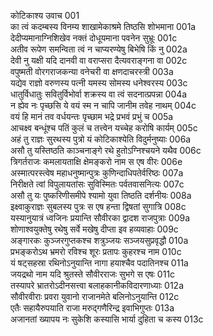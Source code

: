 कोटिकाश्य उवाच	001  
का त्वं कदम्बस्य विनम्य शाखामेकाश्रमे तिष्ठसि शोभमाना	001a  
देदीप्यमानाग्निशिखेव नक्तं दोधूयमाना पवनेन सुभ्रूः	001c  
अतीव रूपेण समन्विता त्वं न चाप्यरण्येषु बिभेषि किं नु	002a  
देवी नु यक्षी यदि दानवी वा वराप्सरा दैत्यवराङ्गना वा	002c  
वपुष्मती वोरगराजकन्या वनेचरी वा क्षणदाचरस्त्री	003a  
यद्येव राज्ञो वरुणस्य पत्नी यमस्य सोमस्य धनेश्वरस्य	003c  
धातुर्विधातुः सवितुर्विभोर्वा शक्रस्य वा त्वं सदनात्प्रपन्ना	004a  
न ह्येव नः पृच्छसि ये वयं स्म न चापि जानीम तवेह नाथम्	004c  
वयं हि मानं तव वर्धयन्तः पृच्छाम भद्रे प्रभवं प्रभुं च	005a  
आचक्ष्व बन्धूंश्च पतिं कुलं च तत्त्वेन यच्चेह करोषि कार्यम्	005c  
अहं तु राज्ञः सुरथस्य पुत्रो यं कोटिकाश्येति विदुर्मनुष्याः	006a  
असौ तु यस्तिष्ठति काञ्चनाङ्गे रथे हुतोऽग्निश्चयने यथैव	006c  
त्रिगर्तराजः कमलायताक्षि क्षेमङ्करो नाम स एष वीरः	006e  
अस्मात्परस्त्वेष महाधनुष्मान्पुत्रः कुणिन्दाधिपतेर्वरिष्ठः	007a  
निरीक्षते त्वां विपुलायतांसः सुविस्मितः पर्वतवासनित्यः	007c  
असौ तु यः पुष्करिणीसमीपे श्यामो युवा तिष्ठति दर्शनीयः	008a  
इक्ष्वाकुराज्ञः सुबलस्य पुत्रः स एष हन्ता द्विषतां सुगात्रि	008c  
यस्यानुयात्रं ध्वजिनः प्रयान्ति सौवीरका द्वादश राजपुत्राः	009a  
शोणाश्वयुक्तेषु रथेषु सर्वे मखेषु दीप्ता इव हव्यवाहाः	009c  
अङ्गारकः कुञ्जरगुप्तकश्च शत्रुञ्जयः सञ्जयसुप्रवृद्धौ	010a  
प्रभङ्करोऽथ भ्रमरो रविश्च शूरः प्रतापः कुहरश्च नाम	010c  
यं षट्सहस्रा रथिनोऽनुयान्ति नागा हयाश्चैव पदातिनश्च	011a  
जयद्रथो नाम यदि श्रुतस्ते सौवीरराजः सुभगे स एषः	011c  
तस्यापरे भ्रातरोऽदीनसत्त्वा बलाहकानीकविदारणाध्याः	012a  
सौवीरवीराः प्रवरा युवानो राजानमेते बलिनोऽनुयान्ति	012c  
एतैः सहायैरुपयाति राजा मरुद्गणैरिन्द्र इवाभिगुप्तः	013a  
अजानतां ख्यापय नः सुकेशि कस्यासि भार्या दुहिता च कस्य	013c  
